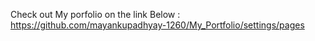 Check out My porfolio on the link Below :
https://github.com/mayankupadhyay-1260/My_Portfolio/settings/pages
